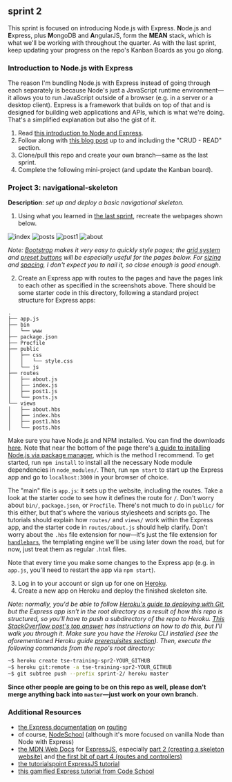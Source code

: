 ## sprint 2
This sprint is focused on introducing Node.js with Express. **N**ode.js and **E**xpress, plus **M**ongoDB and **A**ngularJS, form the **MEAN** stack, which is what we'll be working with throughout the quarter. As with the last sprint, keep updating your progress on the repo's Kanban Boards as you go along.

### Introduction to Node.js with Express
The reason I'm bundling Node.js with Express instead of going through each separately is because Node's just a JavaScript runtime environment&mdash;it allows you to run JavaScript outside of a browser (e.g. in a server or a desktop client). Express is a framework that builds on top of that and is designed for building web applications and APIs, which is what we're doing. That's a simplified explanation but also the gist of it.

1. Read [this introduction to Node and Express](https://developer.mozilla.org/en-US/docs/Learn/Server-side/Express_Nodejs/Introduction).
2. Follow along with [this blog post](https://zellwk.com/blog/crud-express-mongodb/) up to and including the "CRUD - READ" section.
3. Clone/pull this repo and create your own branch&mdash;same as the last sprint.
4. Complete the following mini-project (and update the Kanban board).

### Project 3: navigational-skeleton
__Description__: *set up and deploy a basic navigational skeleton.*
1. Using what you learned in [the last sprint](https://github.com/sumeet-bansal/tse-training/tree/master/sprint-1), recreate the webpages shown below.

![index](https://github.com/sumeet-bansal/tse-training/blob/master/sprint-2/reference/index.png "index screen mockup")
![posts](https://github.com/sumeet-bansal/tse-training/blob/master/sprint-2/reference/posts.png "posts screen mockup")
![post1](https://github.com/sumeet-bansal/tse-training/blob/master/sprint-2/reference/post1.png "post1 screen mockup")
![about](https://github.com/sumeet-bansal/tse-training/blob/master/sprint-2/reference/about.png "about screen mockup")

*Note: [Bootstrap](https://getbootstrap.com/) makes it very easy to quickly style pages; the [grid system](https://getbootstrap.com/docs/4.0/layout/grid/) and [preset buttons](https://getbootstrap.com/docs/4.0/components/buttons/) will be especially useful for the pages below. For [sizing](https://getbootstrap.com/docs/4.0/utilities/sizing/) and [spacing](https://getbootstrap.com/docs/4.0/utilities/spacing/), I don't expect you to nail it, so close enough is good enough.*

2. Create an Express app with routes to the pages and have the pages link to each other as specified in the screenshots above. There should be some starter code in this directory, following a standard project structure for Express apps:
```
.
├── app.js
├── bin
│   └── www
├── package.json
├── Procfile
├── public
│   ├── css
│   │   └── style.css
│   └── js
├── routes
│   ├── about.js
│   ├── index.js
│   ├── post1.js
│   └── posts.js
└── views
│   ├── about.hbs
│   ├── index.hbs
│   ├── post1.hbs
│   └── posts.hbs
```
Make sure you have Node.js and NPM installed. You can find the downloads [here](https://nodejs.org/en/download/). Note that near the bottom of the page there's [a guide to installing Node.js via package manager](https://nodejs.org/en/download/package-manager/), which is the method I recommend. To get started, run `npm install` to install all the necessary Node module dependencies in `node_modules/`. Then, run `npm start` to start up the Express app and go to `localhost:3000` in your browser of choice.

The "main" file is `app.js`: it sets up the website, including the routes. Take a look at the starter code to see how it defines the route for `/`. Don't worry about `bin/`, `package.json`, or `Procfile`. There's not much to do in `public/` for this either, but that's where the various stylesheets and scripts go. The tutorials should explain how `routes/` and `views/` work within the Express app, and the starter code in `routes/about.js` should help clarify. Don't worry about the `.hbs` file extension for now&mdash;it's just the file extension for [`handlebars`](https://github.com/ericf/express-handlebars), the templating engine we'll be using later down the road, but for now, just treat them as regular `.html` files.

Note that every time you make some changes to the Express app (e.g. in `app.js`, you'll need to restart the app via `npm start`).

3. Log in to your account or sign up for one on [Heroku](https://www.heroku.com/).
4. Create a new app on Heroku and deploy the finished skeleton site.

*Note: normally, you'd be able to follow [Heroku's guide to deploying with Git](https://devcenter.heroku.com/articles/git), but the Express app isn't in the root directory as a result of how this repo is structured, so you'll have to push a subdirectory of the repo to Heroku. [This StackOverflow post's top answer](https://stackoverflow.com/a/10648623) has instructions on how to do this, but I'll walk you through it. Make sure you have the Heroku CLI installed (see the aforementioned Heroku guide [prerequisites section](https://devcenter.heroku.com/articles/git#prerequisites-install-git-and-the-heroku-cli)). Then, execute the following commands from the repo's root directory:*

```bash
~$ heroku create tse-training-spr2-YOUR_GITHUB
~$ heroku git:remote -a tse-training-spr2-YOUR_GITHUB
~$ git subtree push --prefix sprint-2/ heroku master
```

__Since other people are going to be on this repo as well, please don't merge anything back into `master`&mdash;just work on your own branch.__

### Additional Resources
+ [the Express documentation](https://expressjs.com/) on [routing](https://expressjs.com/en/starter/basic-routing.html)
+ of course, [NodeSchool](https://nodeschool.io/) (although it's more focused on vanilla Node than Node with Express)
+ [the MDN Web Docs](https://developer.mozilla.org/en-US/docs/Web) for [ExpressJS](https://developer.mozilla.org/en-US/docs/Learn/Server-side/Express_Nodejs), especially [part 2 (creating a skeleton website)](https://developer.mozilla.org/en-US/docs/Learn/Server-side/Express_Nodejs/skeleton_website) and [the first bit of part 4 (routes and controllers)](https://developer.mozilla.org/en-US/docs/Learn/Server-side/Express_Nodejs/routes)
+ [the tutorialspoint ExpressJS tutorial](https://www.tutorialspoint.com/expressjs/index.htm)
+ [this gamified Express tutorial from Code School](https://www.codeschool.com/courses/building-blocks-of-express-js)
